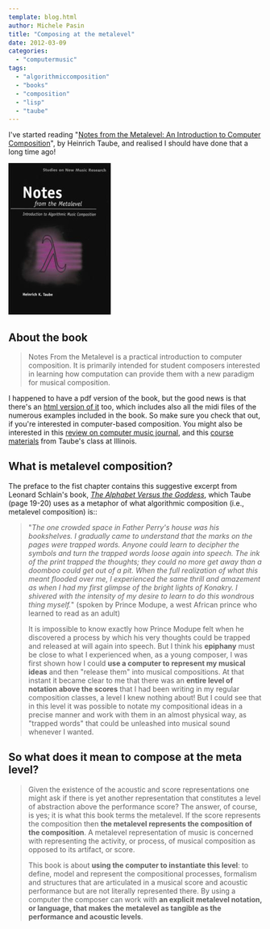 ```yaml
---
template: blog.html
author: Michele Pasin
title: "Composing at the metalevel"
date: 2012-03-09
categories: 
  - "computermusic"
tags: 
  - "algorithmiccomposition"
  - "books"
  - "composition"
  - "lisp"
  - "taube"
---
```


I've started reading "[Notes from the Metalevel: An Introduction to Computer Composition](http://www.routledge.com/books/details/9789026519758/)", by Heinrich Taube, and realised I should have done that a long time ago!

![](../../img/9789026519758.jpg)

## About the book


> Notes From the Metalevel is a practical introduction to computer composition. It is primarily intended for student composers interested in learning how computation can provide them with a new paradigm for musical composition.

I happened to have a pdf version of the book, but the good news is that there's an [html version of it](http://www.moz.ac.at/sem/lehre/lib/bib/software/cm/Notes_from_the_Metalevel/index.html) too, which includes also all the midi files of the numerous examples included in the book. So make sure you check that out, if you're interested in computer-based composition. You might also be interested in this [review on computer music journal](http://www.computermusicjournal.org/reviews/29-3/phillips-taube.html), and this [course materials](http://camil.music.illinois.edu/Classes/404A1/) from Taube's class at Illinois.


## What is metalevel composition?

The preface to the fist chapter contains this suggestive excerpt from Leonard Schlain's book, _[The Alphabet Versus the Goddess](http://www.alphabetvsgoddess.com/index.html)_, which Taube (page 19-20) uses as a metaphor of what algorithmic composition (i.e., metalevel composition) is::

> "_The one crowded space in Father Perry's house was his bookshelves. I gradually came to understand that the marks on the pages were trapped words. Anyone could learn to decipher the symbols and turn the trapped words loose again into speech. The ink of the print trapped the thoughts; they could no more get away than a doomboo could get out of a pit. When the full realization of what this meant flooded over me, I experienced the same thrill and amazement as when I had my first glimpse of the bright lights of Konakry. I shivered with the intensity of my desire to learn to do this wondrous thing myself._" (spoken by Prince Modupe, a west African prince who learned to read as an adult)
> 
> It is impossible to know exactly how Prince Modupe felt when he discovered a process by which his very thoughts could be trapped and released at will again into speech. But I think his **epiphany** must be close to what I experienced when, as a young composer, I was first shown how I could **use a computer to represent my musical ideas** and then "release them" into musical compositions. At that instant it became clear to me that there was an **entire level of notation above the scores** that I had been writing in my regular composition classes, a level I knew nothing about! But I could see that in this level it was possible to notate my compositional ideas in a precise manner and work with them in an almost physical way, as "trapped words" that could be unleashed into musical sound whenever I wanted.

## So what does it mean to compose at the meta level?

> Given the existence of the acoustic and score representations one might ask if there is yet another representation that constitutes a level of abstraction above the performance score? The answer, of course, is yes; it is what this book terms the metalevel. If the score represents the composition then **the metalevel represents the composition of the composition**. A metalevel representation of music is concerned with representing the activity, or process, of musical composition as opposed to its artifact, or score.
> 
> This book is about **using the computer to instantiate this level**: to define, model and represent the compositional processes, formalism and structures that are articulated in a musical score and acoustic performance but are not literally represented there. By using a computer the composer can work with **an explicit metalevel notation, or language, that makes the metalevel as tangible as the performance and acoustic levels**.
